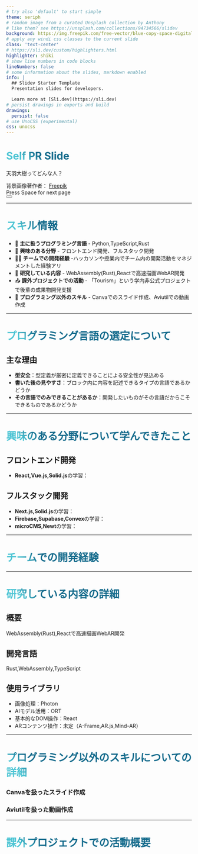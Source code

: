 ```yaml
---
# try also 'default' to start simple
theme: seriph
# random image from a curated Unsplash collection by Anthony
# like them? see https://unsplash.com/collections/94734566/slidev
background: https://img.freepik.com/free-vector/blue-copy-space-digital-background_23-2148821698.jpg?w=1380&t=st=1707286817~exp=1707287417~hmac=51a7c27635df6785cad2e4a615383763d6bd0bbe73b8a2de04b266a4ece6d44e
# apply any windi css classes to the current slide
class: 'text-center'
# https://sli.dev/custom/highlighters.html
highlighter: shiki
# show line numbers in code blocks
lineNumbers: false
# some information about the slides, markdown enabled
info: |
  ## Slidev Starter Template
  Presentation slides for developers.

  Learn more at [Sli.dev](https://sli.dev)
# persist drawings in exports and build
drawings:
  persist: false
# use UnoCSS (experimental)
css: unocss
---
```


# Self PR Slide 

天羽大樹ってどんな人？

<div class="text-gray">
  背景画像著作者：
  <a href="https://jp.freepik.com/free-vector/blue-copy-space-digital-background_12067358.htm#query=%E9%9D%92%E3%81%84%E5%A3%81%E7%B4%99&position=0&from_view=keyword&track=sph&uuid=23a178ee-d3cc-4d4c-af45-7b573662feff" class="text-gray">Freepik</a>
</div>

<div class="pt-12">
  <span @click="$slidev.nav.next" class="px-2 py-1 rounded cursor-pointer" hover="bg-white bg-opacity-10">
    Press Space for next page <carbon:arrow-right class="inline"/>
  </span>
</div>

<div class="abs-br m-6 flex gap-2">
  <button @click="$slidev.nav.openInEditor()" title="Open in Editor" class="text-xl icon-btn opacity-50 !border-none !hover:text-white">
    <carbon:edit />
  </button>
  <a href="https://github.com/slidevjs/slidev" target="_blank" alt="GitHub"
    class="text-xl icon-btn opacity-50 !border-none !hover:text-white">
    <carbon-logo-github />
  </a>
</div>

<!--
The last comment block of each slide will be treated as slide notes. It will be visible and editable in Presenter Mode along with the slide. [Read more in the docs](https://sli.dev/guide/syntax.html#notes)
-->

---

# スキル情報

- 📝 **主に扱うプログラミング言語** - Python,TypeScript,Rust
- 🎨 **興味のある分野** - フロントエンド開発、フルスタック開発
- 🧑‍💻 **チームでの開発経験** -ハッカソンや授業内でチーム内の開発活動をマネジメントした経験アリ
- 🤹 **研究している内容** - WebAssembly(Rust),Reactで高速描画WebAR開発
- 📤 **課外プロジェクトでの活動** - 「Tourism」という学内非公式プロジェクトで後輩の成果物開発支援
- 🎥 **プログラミング以外のスキル** - Canvaでのスライド作成、Aviutilでの動画作成



<!--
You can have `style` tag in markdown to override the style for the current page.
Learn more: https://sli.dev/guide/syntax#embedded-styles
-->

<style>
h1 {
  background-color: #2B90B6;
  background-image: linear-gradient(45deg, #4EC5D4 10%, #146b8c 20%);
  background-size: 100%;
  -webkit-background-clip: text;
  -moz-background-clip: text;
  -webkit-text-fill-color: transparent;
  -moz-text-fill-color: transparent;
}
</style>

---

# プログラミング言語の選定について

## 主な理由
- **型安全**：型定義が厳密に定義できることによる安全性が見込める
- **書いた後の見やすさ**：ブロック内に内容を記述できるタイプの言語であるかどうか
- **その言語でのみできることがあるか**：開発したいものがその言語だからこそできるものであるかどうか


---

# 興味のある分野について学んできたこと

## フロントエンド開発
- **React,Vue.js,Solid.js**の学習：
## フルスタック開発
- **Next.js,Solid.js**の学習：
- **Firebase,Supabase,Convex**の学習：
- **microCMS,Newt**の学習：

---

# チームでの開発経験

---

# 研究している内容の詳細
## 概要
WebAssembly(Rust),Reactで高速描画WebAR開発
## 開発言語
Rust,WebAssembly,TypeScript
## 使用ライブラリ
- 画像処理：Photon
- AIモデル活用：ORT
- 基本的なDOM操作：React
- ARコンテンツ操作：未定（A-Frame,AR.js,Mind-AR）
---

# プログラミング以外のスキルについての詳細
### Canvaを扱ったスライド作成
### Aviutilを扱った動画作成

---

# 課外プロジェクトでの活動概要